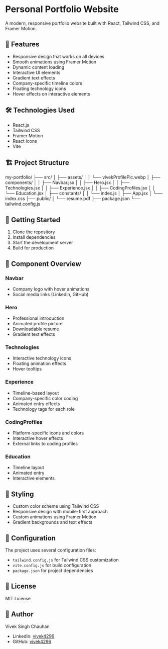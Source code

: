 # Personal Portfolio Website

A modern, responsive portfolio website built with React, Tailwind CSS, and Framer Motion.

## 🌟 Features

- Responsive design that works on all devices
- Smooth animations using Framer Motion
- Dynamic content loading
- Interactive UI elements
- Gradient text effects
- Company-specific timeline colors
- Floating technology icons
- Hover effects on interactive elements

## 🛠 Technologies Used

- React.js
- Tailwind CSS
- Framer Motion
- React Icons
- Vite

## 🏗 Project Structure
my-portfolio/
├── src/
│ ├── assets/
│ │ └── vivekProfilePic.webp
│ ├── components/
│ │ ├── Navbar.jsx
│ │ ├── Hero.jsx
│ │ ├── Technologies.jsx
│ │ ├── Experience.jsx
│ │ ├── CodingProfiles.jsx
│ │ └── Education.jsx
│ ├── constants/
│ │ └── index.js
│ ├── App.jsx
│ └── index.css
├── public/
│ └── resume.pdf
├── package.json
└── tailwind.config.js


## 🚀 Getting Started

1. Clone the repository
2. Install dependencies
3. Start the development server
4. Build for production


## 📱 Component Overview

### Navbar
- Company logo with hover animations
- Social media links (LinkedIn, GitHub)

### Hero
- Professional introduction
- Animated profile picture
- Downloadable resume
- Gradient text effects

### Technologies
- Interactive technology icons
- Floating animation effects
- Hover tooltips

### Experience
- Timeline-based layout
- Company-specific color coding
- Animated entry effects
- Technology tags for each role

### CodingProfiles
- Platform-specific icons and colors
- Interactive hover effects
- External links to coding profiles

### Education
- Timeline layout
- Animated entry
- Interactive elements

## 🎨 Styling

- Custom color scheme using Tailwind CSS
- Responsive design with mobile-first approach
- Custom animations using Framer Motion
- Gradient backgrounds and text effects

## 🔧 Configuration

The project uses several configuration files:
- `tailwind.config.js` for Tailwind CSS customization
- `vite.config.js` for build configuration
- `package.json` for project dependencies

## 📄 License

MIT License

## 👤 Author

Vivek Singh Chauhan
- LinkedIn: [vivek4296](https://www.linkedin.com/in/vivek4296)
- GitHub: [vivek4296](https://github.com/vivek4296)
